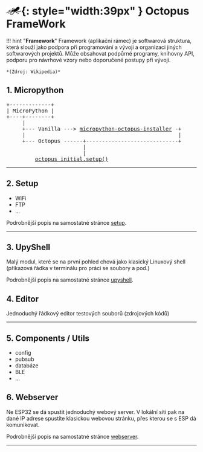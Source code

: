 # ![logo](img/logo_small.png){: style="width:39px" } Octopus FrameWork


!!! hint "**Framework**"
    Framework (aplikační rámec) je softwarová struktura, která slouží jako podpora při programování a vývoji a organizaci jiných softwarových projektů. Může obsahovat podpůrné programy, knihovny API, podporu pro návrhové vzory nebo doporučené postupy při vývoji.

    *(Zdroj: Wikipedia)*


## 1. Micropython

<pre>
+-------------+
| MicroPython |
+----+--------+
     |
     +--- Vanilla ---> <a href="/pip/#micropython-octopus-installer">micropython-octopus-installer</a> -+
     |                                                | 
     +--- Octopus ------+-----------------------------+
                        |
                        |
         <a href="/install/#octopus_initialsetup">octopus_initial.setup()</a>
</pre>

---

## 2. Setup

- WiFi
- FTP
- ...

Podrobnější popis na samostatné stránce [setup](/setup).

---

## 3. UpyShell

Malý modul, které se na první pohled chová jako klasický Linuxový shell (příkazová řádka v terminálu pro práci se soubory a pod.)

Podrobnější popis na samostatné stránce [upyshell](/upyshell).

## 4. Editor

Jednoduchý řádkový editor testových souborů (zdrojových kódů)

---

## 5. Components / Utils

- config
- pubsub
- databáze
- BLE
- ...

## 6. Webserver

Ne ESP32 se dá spustit jednoduchý webový server. V lokální síti pak na dané IP adrese spustíte klasickou webovou stránku,
přes kterou se s ESP dá komunikovat.

Podrobnější popis na samostatné stránce [webserver](/webserver).

--- 


